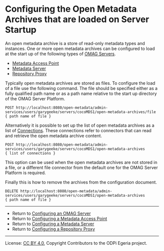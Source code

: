 <!-- SPDX-License-Identifier: CC-BY-4.0 -->
<!-- Copyright Contributors to the ODPi Egeria project. -->


# Configuring the Open Metadata Archives that are loaded on Server Startup

An open metadata archive is a store of read-only metadata types and instances.
One or more open metadata archives can be configured to load at the start up of the
following types of [OMAG Servers](../concepts/omag-server.md).

* [Metadata Access Point](../concepts/metadata-access-point.md)
* [Metadata Server](../concepts/metadata-server.md)
* [Repository Proxy](../concepts/repository-proxy.md)


Typically open metadata archives are stored as files.  To configure the load of a file
use the following command.  The file should be specified either as a fully qualified path name
or as a path name relative to the start up directory of the OMAG Server Platform.

```
POST http://localhost:8080/open-metadata/admin-services/users/garygeeke/servers/cocoMDS1/open-metadata-archives/file
{ path name of file }
```

Alternatively it is possible to set up the list of open metadata archives as a list of
[Connections](../../../frameworks/open-connector-framework/docs/concepts/connection.md).
These connections refer to connectors that can read and retrieve the open metadata archive content.
```
POST http://localhost:8080/open-metadata/admin-services/users/garygeeke/servers/cocoMDS1/open-metadata-archives
{ list of connections }
```
This option can be used when the open metadata archives are not stored in a file, or a different
file connector from the default one for the OMAG Server Platform is required.

Finally this is how to remove the archives from the configuration document.

```
DELETE http://localhost:8080/open-metadata/admin-services/users/garygeeke/servers/cocoMDS1/open-metadata-archives
{ path name of file }
```

----
* Return to [Configuring an OMAG Server](configuring-an-omag-server.md)
* Return to [Configuring a Metadata Access Point](../concepts/metadata-access-point.md#Configuring-a-Metadata-Access-Point)
* Return to [Configuring a Metadata Server](../concepts/metadata-server.md#Configuring-a-Metadata-Server)
* Return to [Configuring a Repository Proxy](../concepts/repository-proxy.md#Configuring-a-Repository-Proxy)

----
License: [CC BY 4.0](https://creativecommons.org/licenses/by/4.0/),
Copyright Contributors to the ODPi Egeria project.